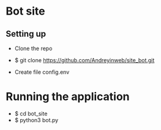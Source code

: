 # Bot site



## Setting up

* Clone the repo
* $ git clone <https://github.com/Andreyinweb/site_bot.git>

* Сreate file config.env


# Running the application

* $ cd bot_site
* $ python3 bot.py

